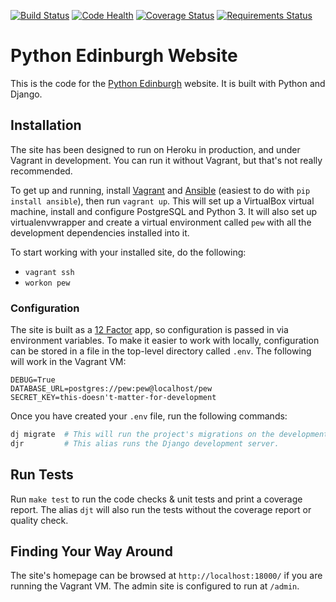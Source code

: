 [![Build Status](https://img.shields.io/travis/python-edinburgh/pythonedinburgh/django-rewrite.svg)](https://travis-ci.org/python-edinburgh/pythonedinburgh)
[![Code Health](https://landscape.io/github/python-edinburgh/pythonedinburgh/django-rewrite/landscape.svg)](https://landscape.io/github/python-edinburgh/pythonedinburgh/django-rewrite)
[![Coverage Status](https://img.shields.io/coveralls/python-edinburgh/pythonedinburgh/django-rewrite.svg)](https://coveralls.io/r/python-edinburgh/pythonedinburgh?branch=django-rewrite)
[![Requirements Status](https://requires.io/github/python-edinburgh/pythonedinburgh/requirements.svg?branch=django-rewrite)](https://requires.io/github/python-edinburgh/pythonedinburgh/requirements/?branch=django-rewrite)

# Python Edinburgh Website

This is the code for the [Python Edinburgh](http://www.pythonedinburgh.org) website. It is built with Python and
Django.


##  Installation

The site has been designed to run on Heroku in production, and under Vagrant
in development. You can run it without Vagrant, but that's not
really recommended.

To get up and running, install
[Vagrant](https://www.vagrantup.com/) and
[Ansible](http://docs.ansible.com/)
(easiest to do with `pip install ansible`), then run `vagrant up`.
This will set up a VirtualBox
virtual machine, install and configure PostgreSQL and Python 3. It will also
set up virtualenvwrapper and create a virtual environment called `pew` with
all the development dependencies installed into it.

To start working with your installed site, do the following:

* `vagrant ssh`
* `workon pew`

### Configuration

The site is built as a [12 Factor](http://12factor.net/) app, so configuration
is passed in via environment variables. To make it easier to work with locally,
configuration can be stored in a file in the top-level directory called `.env`.
The following will work in the Vagrant VM:

```
DEBUG=True
DATABASE_URL=postgres://pew:pew@localhost/pew
SECRET_KEY=this-doesn't-matter-for-development
```

Once you have created your `.env` file, run the following commands:

```bash
dj migrate  # This will run the project's migrations on the development db.
djr         # This alias runs the Django development server.
```

## Run Tests

Run `make test` to run the code checks & unit tests and print a coverage
report. The alias `djt` will also run the tests without the coverage report or
quality check.


## Finding Your Way Around

The site's homepage can be browsed at `http://localhost:18000/` if you are
running the Vagrant VM. The admin site is configured to run at `/admin`.
